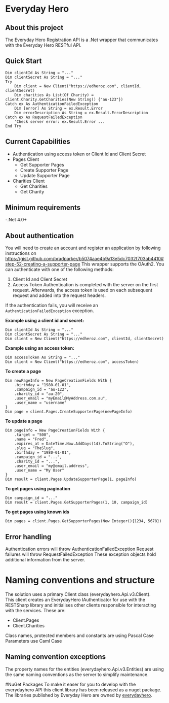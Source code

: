 ﻿# Everyday Hero

## About this project
The Everyday Hero Registration API is a .Net wrapper that communicates with the Everyday Hero RESTful API.

## Quick Start
```
Dim clientId As String = "..."
Dim clientSecret As String = "..."
Try
	Dim client = New Client("https://edheroz.com", clientId, clientSecret)
	Dim charities As List(Of Charity) = client.Charity.GetCharities(New String() {"au-123"})
Catch ex As AuthenticationFailedException
	Dim [error] As String = ex.Result.Error
	Dim errorDescription As String = ex.Result.ErrorDescription
Catch ex As RequestFailedException
	'Check server error: ex.Result.Error ...
End Try
```

## Current Capabilities
- Authentication using access token or Client Id and Client Secret
- Pages Client
	- Get Supporter Pages
	- Create Supporter Page
	- Update Supporter Page
- Charities Client
    - Get Charities
    - Get Charity

## Minimum requirements
-.Net 4.0+

## About authentication
You will need to create an account and register an application by following instructions on https://gist.github.com/bradparker/b5074aae4b9a13e5dc7032f703ab4410#step-52-creating-a-supporter-page
This wrapper supports the OAuth2.  You can authenticate with one of the following methods:
1. Client Id and Client Secret
2. Access Token
Authentication is completed with the server on the first request.  Afterwards, the access token is used on each subsequent request and added into the request headers.

If the authentication fails, you will receive an `AuthenticationFailedException` exception.

**Example using a client id and secret:**
```
Dim clientId As String = "..."
Dim clientSecret As String = "..."
Dim client = New Client("https://edheroz.com", clientId, clientSecret)
```
**Example using an access token:**
```
Dim accessToken As String = "..."
Dim client = New Client("https://edheroz.com", accessToken)
```

**To create a page**
```
Dim newPageInfo = New PageCreationFields With {
	.birthday = "1980-01-01",
	.campaign_id = "au-122",
	.charity_id = "au-20",
	.user_email = "myEmail@MyAddress.com.au",
	.user_name = "username"
}
Dim page = client.Pages.CreateSupporterPage(newPageInfo)
```

**To update a page**
```
Dim pageInfo = New PageCreationFields With {
	.target = "500",
	.name = "Fred",
	.expires_at = DateTime.Now.AddDays(14).ToString("O"),
	.slug = "TheSlug",
	.birthday = "1980-01-01",
	.campaign_id = "...",
	.charity_id = "...",
	.user_email = "my@email.address",
	.user_name = "My User"
}
Dim result = client.Pages.UpdateSupporterPage(1, pageInfo)

```

**To get pages using pagination**
```
Dim campaign_id = "..."
Dim result = client.Pages.GetSupporterPages(1, 10, campaign_id)
```

**To get pages using known ids**
```
Dim pages = client.Pages.GetSupporterPages(New Integer(){1234, 5678})
```

## Error handling
Authentication errors will throw AuthenticationFailedException
Request failures will throw RequestFailedException
These exception objects hold additional information from the server.

# Naming conventions and structure
The solution uses a primary Client class (everydayhero.Api.v3.Client).  
This client creates an EverydayHero IAuthenticator for use with the RESTSharp library and initialises other clients responsible for interacting with the services.
These are:
- Client.Pages
- Client.Charities

Class names, protected members and constants are using Pascal Case
Parameters use Caml Case

## Naming convention exceptions
The property names for the entities (everydayhero.Api.v3.Entities) are using the same naming conventions as the server to simplify
maintenance.

#NuGet Packages
To make it easer for you to develop with the everydayhero API this client library has been released as a nuget package. The libraries published by Everyday Hero are owned by [everydayhero](https://www.nuget.org/profiles/everydayhero).
